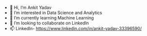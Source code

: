 - 👋 Hi, I’m Ankit Yadav
- 👀 I’m interested in Data Science and Analytics
- 🌱 I’m currently learning Machine Learning
- 💞️ I’m looking to collaborate on LinkedIn
- 📫 LinkedIn- https://www.linkedin.com/in/ankit-yadav-33396590/

<!---
AnkitYadav2411/AnkitYadav2411 is a ✨ special ✨ repository because its `README.md` (this file) appears on your GitHub profile.
You can click the Preview link to take a look at your changes.
--->
